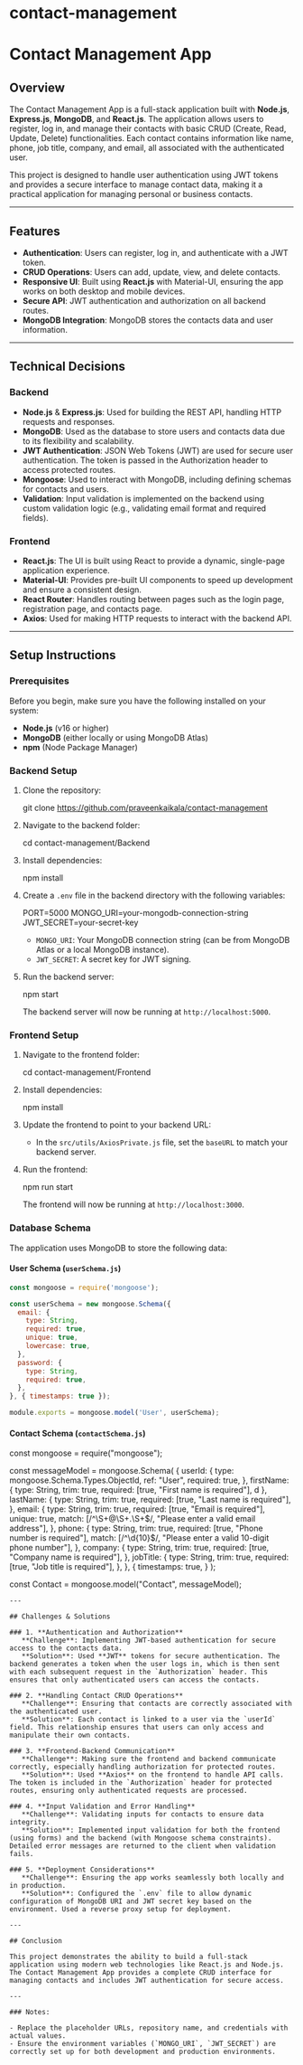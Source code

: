 # contact-management

# Contact Management App

## Overview

The Contact Management App is a full-stack application built with **Node.js**, **Express.js**, **MongoDB**, and **React.js**. The application allows users to register, log in, and manage their contacts with basic CRUD (Create, Read, Update, Delete) functionalities. Each contact contains information like name, phone, job title, company, and email, all associated with the authenticated user.

This project is designed to handle user authentication using JWT tokens and provides a secure interface to manage contact data, making it a practical application for managing personal or business contacts.

---

## Features

- **Authentication**: Users can register, log in, and authenticate with a JWT token.
- **CRUD Operations**: Users can add, update, view, and delete contacts.
- **Responsive UI**: Built using **React.js** with Material-UI, ensuring the app works on both desktop and mobile devices.
- **Secure API**: JWT authentication and authorization on all backend routes.
- **MongoDB Integration**: MongoDB stores the contacts data and user information.

---

## Technical Decisions

### Backend

- **Node.js** & **Express.js**: Used for building the REST API, handling HTTP requests and responses.
- **MongoDB**: Used as the database to store users and contacts data due to its flexibility and scalability.
- **JWT Authentication**: JSON Web Tokens (JWT) are used for secure user authentication. The token is passed in the Authorization header to access protected routes.
- **Mongoose**: Used to interact with MongoDB, including defining schemas for contacts and users.
- **Validation**: Input validation is implemented on the backend using custom validation logic (e.g., validating email format and required fields).

### Frontend

- **React.js**: The UI is built using React to provide a dynamic, single-page application experience.
- **Material-UI**: Provides pre-built UI components to speed up development and ensure a consistent design.
- **React Router**: Handles routing between pages such as the login page, registration page, and contacts page.
- **Axios**: Used for making HTTP requests to interact with the backend API.

---

## Setup Instructions

### Prerequisites

Before you begin, make sure you have the following installed on your system:

- **Node.js** (v16 or higher)
- **MongoDB** (either locally or using MongoDB Atlas)
- **npm** (Node Package Manager)

### Backend Setup

1. Clone the repository:
  
   git clone https://github.com/praveenkaikala/contact-management
  

2. Navigate to the backend folder:
  
   cd contact-management/Backend
  

3. Install dependencies:
  
   npm install
   

4. Create a `.env` file in the backend directory with the following variables:
  
   PORT=5000
   MONGO_URI=your-mongodb-connection-string
   JWT_SECRET=your-secret-key
  

   - `MONGO_URI`: Your MongoDB connection string (can be from MongoDB Atlas or a local MongoDB instance).
   - `JWT_SECRET`: A secret key for JWT signing.

5. Run the backend server:
   
   npm start
  

   The backend server will now be running at `http://localhost:5000`.

### Frontend Setup

1. Navigate to the frontend folder:
   
   cd contact-management/Frontend


2. Install dependencies:
  
   npm install
   

3. Update the frontend to point to your backend URL:
   - In the `src/utils/AxiosPrivate.js` file, set the `baseURL` to match your backend server.

4. Run the frontend:
  
   npm run start
   

   The frontend will now be running at `http://localhost:3000`.

### Database Schema

The application uses MongoDB to store the following data:

#### User Schema (`userSchema.js`)

```js
const mongoose = require('mongoose');

const userSchema = new mongoose.Schema({
  email: {
    type: String,
    required: true,
    unique: true,
    lowercase: true,
  },
  password: {
    type: String,
    required: true,
  },
}, { timestamps: true });

module.exports = mongoose.model('User', userSchema);
```

#### Contact Schema (`contactSchema.js`)

const mongoose = require("mongoose");


const messageModel = mongoose.Schema(
  {
    userId: {
      type: mongoose.Schema.Types.ObjectId,
      ref: "User",
      required: true, 
    },
    firstName: {
      type: String,
      trim: true,
      required: [true, "First name is required"], d
    },
    lastName: {
      type: String,
      trim: true,
      required: [true, "Last name is required"], 
    },
    email: {
      type: String,
      trim: true,
      required: [true, "Email is required"],
      unique: true, 
      match: [/^\S+@\S+\.\S+$/, "Please enter a valid email address"], 
    },
    phone: {
      type: String,
      trim: true,
      required: [true, "Phone number is required"], 
      match: [/^\d{10}$/, "Please enter a valid 10-digit phone number"],
    },
    company: {
      type: String,
      trim: true,
      required: [true, "Company name is required"], 
    },
    jobTitle: {
      type: String,
      trim: true,
      required: [true, "Job title is required"], 
    },
  },
  {
    timestamps: true,
  }
);

const Contact = mongoose.model("Contact", messageModel);
```
---

## Challenges & Solutions

### 1. **Authentication and Authorization**
   **Challenge**: Implementing JWT-based authentication for secure access to the contacts data.
   **Solution**: Used **JWT** tokens for secure authentication. The backend generates a token when the user logs in, which is then sent with each subsequent request in the `Authorization` header. This ensures that only authenticated users can access the contacts.

### 2. **Handling Contact CRUD Operations**
   **Challenge**: Ensuring that contacts are correctly associated with the authenticated user.
   **Solution**: Each contact is linked to a user via the `userId` field. This relationship ensures that users can only access and manipulate their own contacts.

### 3. **Frontend-Backend Communication**
   **Challenge**: Making sure the frontend and backend communicate correctly, especially handling authorization for protected routes.
   **Solution**: Used **Axios** on the frontend to handle API calls. The token is included in the `Authorization` header for protected routes, ensuring only authenticated requests are processed.

### 4. **Input Validation and Error Handling**
   **Challenge**: Validating inputs for contacts to ensure data integrity.
   **Solution**: Implemented input validation for both the frontend (using forms) and the backend (with Mongoose schema constraints). Detailed error messages are returned to the client when validation fails.

### 5. **Deployment Considerations**
   **Challenge**: Ensuring the app works seamlessly both locally and in production.
   **Solution**: Configured the `.env` file to allow dynamic configuration of MongoDB URI and JWT secret key based on the environment. Used a reverse proxy setup for deployment.

---

## Conclusion

This project demonstrates the ability to build a full-stack application using modern web technologies like React.js and Node.js. The Contact Management App provides a complete CRUD interface for managing contacts and includes JWT authentication for secure access.

---

### Notes:

- Replace the placeholder URLs, repository name, and credentials with actual values.
- Ensure the environment variables (`MONGO_URI`, `JWT_SECRET`) are correctly set up for both development and production environments.
